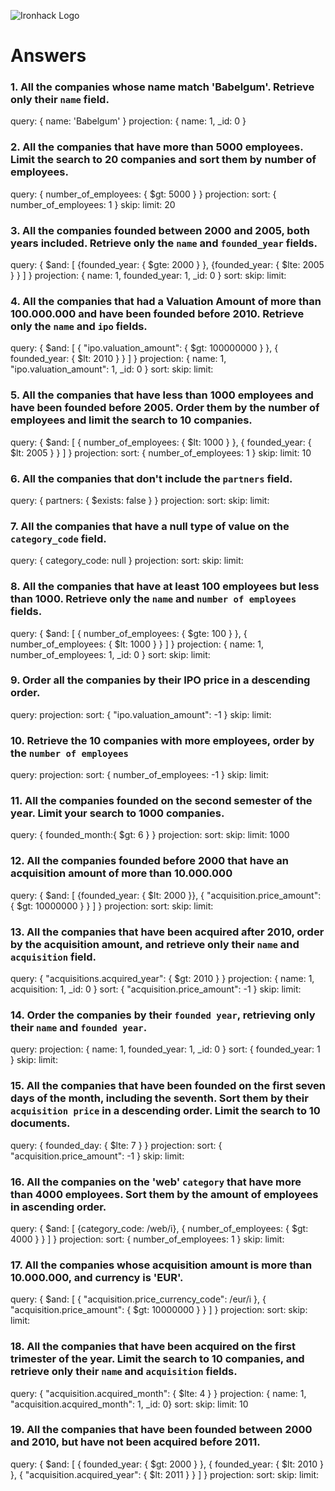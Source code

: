 ![Ironhack Logo](https://i.imgur.com/1QgrNNw.png)

# Answers

### 1. All the companies whose name match 'Babelgum'. Retrieve only their `name` field.

query: { name: 'Babelgum' }
projection: { name: 1, \_id: 0 }

### 2. All the companies that have more than 5000 employees. Limit the search to 20 companies and sort them by **number of employees**.

query: { number_of_employees: { \$gt: 5000 } }
projection:
sort: { number_of_employees: 1 }
skip:
limit: 20

### 3. All the companies founded between 2000 and 2005, both years included. Retrieve only the `name` and `founded_year` fields.

query: { $and: [ {founded_year: { $gte: 2000 } }, {founded_year: { \$lte: 2005 } } ] }
projection: { name: 1, founded_year: 1, \_id: 0 }
sort:
skip:
limit:

### 4. All the companies that had a Valuation Amount of more than 100.000.000 and have been founded before 2010. Retrieve only the `name` and `ipo` fields.

query: { $and: [ { "ipo.valuation_amount": { $gt: 100000000 } }, { founded_year: { \$lt: 2010 } } ] }
projection: { name: 1, "ipo.valuation_amount": 1, \_id: 0 }
sort:
skip:
limit:

### 5. All the companies that have less than 1000 employees and have been founded before 2005. Order them by the number of employees and limit the search to 10 companies.

query: { $and: [ { number_of_employees: { $lt: 1000 } }, { founded_year: { \$lt: 2005 } } ] }
projection:
sort: { number_of_employees: 1 }
skip:
limit: 10

### 6. All the companies that don't include the `partners` field.

query: { partners: { \$exists: false } }
projection:
sort:
skip:
limit:

### 7. All the companies that have a null type of value on the `category_code` field.

query: { category_code: null }
projection:
sort:
skip:
limit:

### 8. All the companies that have at least 100 employees but less than 1000. Retrieve only the `name` and `number of employees` fields.

query: { $and: [ { number_of_employees: { $gte: 100 } }, { number_of_employees: { \$lt: 1000 } } ] }
projection: { name: 1, number_of_employees: 1, \_id: 0 }
sort:
skip:
limit:

### 9. Order all the companies by their IPO price in a descending order.

query:
projection:
sort: { "ipo.valuation_amount": -1 }
skip:
limit:

### 10. Retrieve the 10 companies with more employees, order by the `number of employees`

query:
projection:
sort: { number_of_employees: -1 }
skip:
limit:

### 11. All the companies founded on the second semester of the year. Limit your search to 1000 companies.

query: { founded_month:{ \$gt: 6 } }
projection:
sort:
skip:
limit: 1000

### 12. All the companies founded before 2000 that have an acquisition amount of more than 10.000.000

query: { $and: [ {founded_year: { $lt: 2000 }}, { "acquisition.price_amount": { \$gt: 10000000 } } ] }
projection:
sort:
skip:
limit:

### 13. All the companies that have been acquired after 2010, order by the acquisition amount, and retrieve only their `name` and `acquisition` field.

query: { "acquisitions.acquired_year": { \$gt: 2010 } }
projection: { name: 1, acquisition: 1, \_id: 0 }
sort: { "acquisition.price_amount": -1 }
skip:
limit:

### 14. Order the companies by their `founded year`, retrieving only their `name` and `founded year`.

query:
projection: { name: 1, founded_year: 1, \_id: 0 }
sort: { founded_year: 1 }
skip:
limit:

### 15. All the companies that have been founded on the first seven days of the month, including the seventh. Sort them by their `acquisition price` in a descending order. Limit the search to 10 documents.

query: { founded_day: { \$lte: 7 } }
projection:
sort: { "acquisition.price_amount": -1 }
skip:
limit:

### 16. All the companies on the 'web' `category` that have more than 4000 employees. Sort them by the amount of employees in ascending order.

query: { $and: [ {category_code: /web/i}, { number_of_employees: { $gt: 4000 } } ] }
projection:
sort: { number_of_employees: 1 }
skip:
limit:

### 17. All the companies whose acquisition amount is more than 10.000.000, and currency is 'EUR'.

query: { $and: [ { "acquisition.price_currency_code": /eur/i }, { "acquisition.price_amount": { $gt: 10000000 } } ] }
projection:
sort:
skip:
limit:

### 18. All the companies that have been acquired on the first trimester of the year. Limit the search to 10 companies, and retrieve only their `name` and `acquisition` fields.

query: { "acquisition.acquired_month": { \$lte: 4 } }
projection: { name: 1, "acquisition.acquired_month": 1, \_id: 0}
sort:
skip:
limit: 10

### 19. All the companies that have been founded between 2000 and 2010, but have not been acquired before 2011.

query: { $and: [ { founded_year: { $gt: 2000 } }, { founded_year: { $lt: 2010 } }, { "acquisition.acquired_year": { $lt: 2011 } } ] }
projection:
sort:
skip:
limit:
